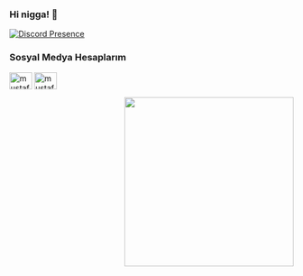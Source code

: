 ### Hi nigga! 👋
[![Discord Presence](https://lanyard.cnrad.dev/api/852636202222092318)](https://discord.com/users/852636202222092318)
<h3 align="left">Sosyal Medya Hesaplarım</h3>
<p align="left">
<a href="www.youtube.com/@dowein0155/" target="blank"><img align="center" src="https://raw.githubusercontent.com/rahuldkjain/github-profile-readme-generator/master/src/images/icons/Social/youtube.svg" alt="mustafakoca99" height="30" width="40" /></a>
  <a href="https://discord.gg/2eAePbRUMd" target="blank"><img align="center" src="https://raw.githubusercontent.com/rahuldkjain/github-profile-readme-generator/master/src/images/icons/Social/discord.svg" alt="mustafakoca99" height="30" width="40" /></a>
</p>


<img width="300" align="right" src="https://i.ibb.co/FDrdkJ9/IMG-4578.png" />

